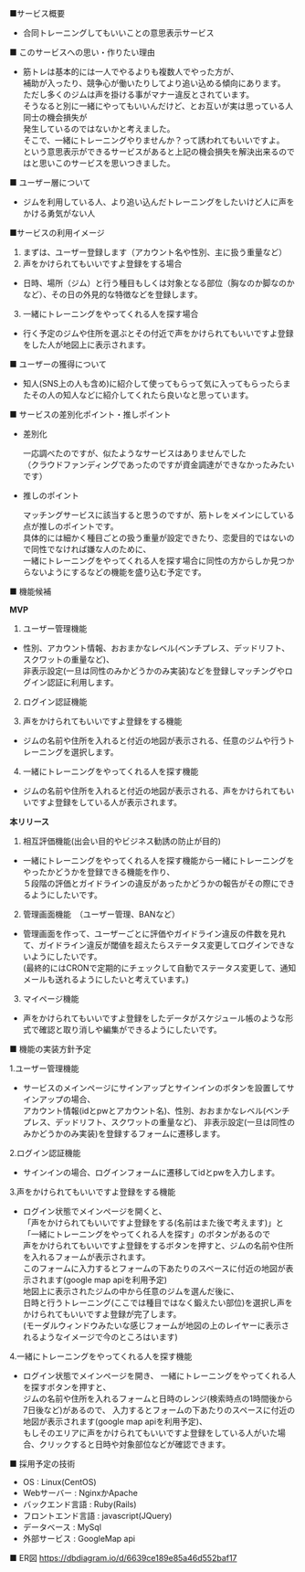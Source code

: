 ■サービス概要
 - 合同トレーニングしてもいいことの意思表示サービス

■ このサービスへの思い・作りたい理由
 - 筋トレは基本的には一人でやるよりも複数人でやった方が、  
   補助が入ったり、競争心が働いたりしてより追い込める傾向にあります。  
   ただし多くのジムは声を掛ける事がマナー違反とされています。  
   そうなると別に一緒にやってもいいんだけど、とお互いが実は思っている人同士の機会損失が  
   発生しているのではないかと考えました。  
   そこで、一緒にトレーニングやりませんか？って誘われてもいいですよ。  
   という意思表示ができるサービスがあると上記の機会損失を解決出来るのではと思いこのサービスを思いつきました。


■ ユーザー層について
 - ジムを利用している人、より追い込んだトレーニングをしたいけど人に声をかける勇気がない人

■サービスの利用イメージ
 1. まずは、ユーザー登録します（アカウント名や性別、主に扱う重量など）
 2. 声をかけられてもいいですよ登録をする場合
  - 日時、場所（ジム）と行う種目もしくは対象となる部位（胸なのか脚なのかなど）、その日の外見的な特徴などを登録します。
 3. 一緒にトレーニングをやってくれる人を探す場合
  - 行く予定のジムや住所を選ぶとその付近で声をかけられてもいいですよ登録をした人が地図上に表示されます。

■ ユーザーの獲得について
 - 知人(SNS上の人も含め)に紹介して使ってもらって気に入ってもらったらまたその人の知人などに紹介してくれたら良いなと思っています。

■ サービスの差別化ポイント・推しポイント
 - 差別化
   
   一応調べたのですが、似たようなサービスはありませんでした  
   （クラウドファンディングであったのですが資金調達ができなかったみたいです）
   
 - 推しのポイント
   
   マッチングサービスに該当すると思うのですが、筋トレをメインにしている点が推しのポイントです。  
   具体的には細かく種目ごとの扱う重量が設定できたり、恋愛目的ではないので同性でなければ嫌な人のために、  
   一緒にトレーニングをやってくれる人を探す場合に同性の方からしか見つからないようにするなどの機能を盛り込む予定です。



■ 機能候補

**MVP**

 1. ユーザー管理機能
  - 性別、アカウント情報、おおまかなレベル(ベンチプレス、デッドリフト、スクワットの重量など)、  
    非表示設定(一旦は同性のみかどうかのみ実装)などを登録しマッチングやログイン認証に利用します。

 2. ログイン認証機能
 
 3. 声をかけられてもいいですよ登録をする機能
  - ジムの名前や住所を入れると付近の地図が表示される、任意のジムや行うトレーニングを選択します。
 
 4. 一緒にトレーニングをやってくれる人を探す機能
  - ジムの名前や住所を入れると付近の地図が表示される、声をかけられてもいいですよ登録をしている人が表示されます。 

 
**本リリース**

 1. 相互評価機能(出会い目的やビジネス勧誘の防止が目的)
 - 一緒にトレーニングをやってくれる人を探す機能から一緒にトレーニングをやったかどうかを登録できる機能を作り、  
   ５段階の評価とガイドラインの違反があったかどうかの報告がその際にできるようにしたいです。
   
 2. 管理画面機能　（ユーザー管理、BANなど）
 - 管理画面を作って、ユーザーごとに評価やガイドライン違反の件数を見れて、ガイドライン違反が閾値を超えたらステータス変更してログインできないようにしたいです。  
 (最終的にはCRONで定期的にチェックして自動でステータス変更して、通知メールも送れるようにしたいと考えています。)

 3. マイページ機能
 - 声をかけられてもいいですよ登録をしたデータがスケジュール帳のような形式で確認と取り消しや編集ができるようにしたいです。

   
■ 機能の実装方針予定

 1.ユーザー管理機能

   - サービスのメインページにサインアップとサインインのボタンを設置してサインアップの場合、  
     アカウント情報(idとpwとアカウント名)、性別、おおまかなレベル(ベンチプレス、デッドリフト、スクワットの重量など)、
     非表示設定(一旦は同性のみかどうかのみ実装)を登録するフォームに遷移します。

 2.ログイン認証機能
 
   - サインインの場合、ログインフォームに遷移してidとpwを入力します。
 
 3.声をかけられてもいいですよ登録をする機能
 
   - ログイン状態でメインページを開くと、  
     「声をかけられてもいいですよ登録をする(名前はまた後で考えます)」と  
     「一緒にトレーニングをやってくれる人を探す」のボタンがあるので  
     声をかけられてもいいですよ登録をするボタンを押すと、ジムの名前や住所を入れるフォームが表示されます。  
     このフォームに入力するとフォームの下あたりのスペースに付近の地図が表示されます(google map apiを利用予定)  
     地図上に表示されたジムの中から任意のジムを選んだ後に、  
     日時と行うトレーニング(ここでは種目ではなく鍛えたい部位)を選択し声をかけられてもいいですよ登録が完了します。  
     (モーダルウィンドウみたいな感じフォームが地図の上のレイヤーに表示されるようなイメージで今のところはいます)
     
 
 4.一緒にトレーニングをやってくれる人を探す機能

  - ログイン状態でメインページを開き、
    一緒にトレーニングをやってくれる人を探すボタンを押すと、  
    ジムの名前や住所を入れるフォームと日時のレンジ(検索時点の1時間後から7日後など)があるので、
    入力するとフォームの下あたりのスペースに付近の地図が表示されます(google map apiを利用予定)、  
    もしそのエリアに声をかけられてもいいですよ登録をしている人がいた場合、クリックすると日時や対象部位などが確認できます。 


■ 採用予定の技術
 - OS : Linux(CentOS)
 - Webサーバー : NginxかApache
 - バックエンド言語 : Ruby(Rails)
 - フロントエンド言語 : javascript(JQuery)
 - データベース : MySql
 - 外部サービス : GoogleMap api

■ ER図
https://dbdiagram.io/d/6639ce189e85a46d552baf17
